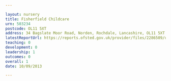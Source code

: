 ```yaml
---

layout: nursery
title: Fisherfield Childcare
urn: 503234
postcode: OL11 5XT
address: 34 Bagslate Moor Road, Norden, Rochdale, Lancashire, OL11 5XT
latestReportUrl: https://reports.ofsted.gov.uk/provider/files/2286509/urn/503234.pdf
teaching: 0
development: 0
leadership: 1
outcomes: 0
overall: 1
date: 10/09/2013

---
```

